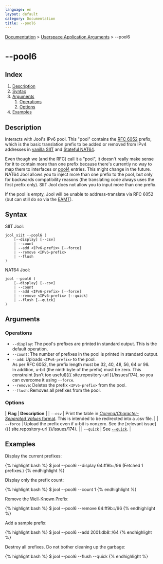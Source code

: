 ```yaml
---
language: en
layout: default
category: Documentation
title: --pool6
---
```


[Documentation](documentation.html) > [Userspace Application Arguments](documentation.html#userspace-application-arguments) > \--pool6

# \--pool6

## Index

1. [Description](#description)
2. [Syntax](#syntax)
3. [Arguments](#arguments)
   1. [Operations](#operations)
   2. [Options](#options)
4. [Examples](#examples)

## Description

Interacts with Jool's IPv6 pool. This "pool" contains the [RFC 6052](https://tools.ietf.org/html/rfc6052) prefix, which is the basic translation prefix to be added or removed from IPv4 addresses in [vanilla SIIT](intro-xlat.html#siit-traditional) and [Stateful NAT64](intro-xlat.html#stateful-nat64).

Even though we (and the RFC) call it a "pool", it doesn't really make sense for it to contain more than one prefix because there's currently no way to map them to interfaces or [pool4](pool4.html) entries. This might change in the future. NAT64 Jool allows you to inject more than one prefix to the pool, but only for backwards compatibility reasons (the translating code always uses the first prefix only). SIIT Jool does not allow you to input more than one prefix.

If the pool is empty, Jool will be unable to address-translate via RFC 6052 (but can still do so via the [EAMT](eamt.html)).

## Syntax

SIIT Jool:

	jool_siit --pool6 (
		[--display] [--csv]
		| --count
		| --add <IPv6-prefix> [--force]
		| --remove <IPv6-prefix>
		| --flush
	)

NAT64 Jool:

	jool --pool6 (
		[--display] [--csv]
		| --count
		| --add <IPv6-prefix> [--force]
		| --remove <IPv6-prefix> [--quick]
		| --flush [--quick]
	)

## Arguments

### Operations

* `--display`: The pool's prefixes are printed in standard output. This is the default operation.
* `--count`: The number of prefixes in the pool is printed in standard output.
* `--add`: Uploads `<IPv6-prefix>` to the pool.  
  As per RFC 6052, the prefix length must be 32, 40, 48, 56, 64 or 96.  
  In addition, u-bit (the ninth byte of the prefix) must be zero. This constraint [isn't too useful]({{ site.repository-url }}/issues/174), so you can overcome it using `--force`.
* `--remove`: Deletes the prefix `<IPv6-prefix>` from the pool.
* `--flush`: Removes all prefixes from the pool.

### Options

| **Flag** | **Description** |
| `--csv` | Print the table in [_Comma/Character-Separated Values_ format](http://en.wikipedia.org/wiki/Comma-separated_values). This is intended to be redirected into a .csv file. |
| `--force` | Upload the prefix even if u-bit is nonzero. See the [relevant issue]({{ site.repository-url }}/issues/174). |
| `--quick` | See [`--quick`](usr-flags-quick.html). |

## Examples

Display the current prefixes:

{% highlight bash %}
$ jool --pool6 --display
64:ff9b::/96
  (Fetched 1 prefixes.)
{% endhighlight %}

Display only the prefix count:

{% highlight bash %}
$ jool --pool6 --count
1
{% endhighlight %}

Remove the [Well-Known Prefix](https://tools.ietf.org/html/rfc6052#section-2.1):

{% highlight bash %}
$ jool --pool6 --remove 64:ff9b::/96
{% endhighlight %}

Add a sample prefix:

{% highlight bash %}
$ jool --pool6 --add 2001:db8::/64
{% endhighlight %}

Destroy all prefixes. Do not bother cleaning up the garbage:

{% highlight bash %}
$ jool --pool6 --flush --quick
{% endhighlight %}

